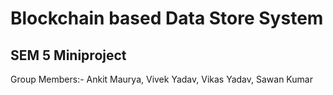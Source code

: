 # Blockchain based Data Store System

##   SEM 5 Miniproject

Group Members:-
Ankit Maurya,
Vivek Yadav,
Vikas Yadav,
Sawan Kumar
